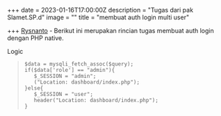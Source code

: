 +++
date = 2023-01-16T17:00:00Z
description = "Tugas dari pak Slamet.SP.d"
image = ""
title = "membuat auth login multi user"

+++
[Rysnanto](rysnanto.eu.org) - Berikut ini merupakan rincian tugas membuat auth login dengan PHP native.

Logic

>     $data = mysqli_fetch_assoc($query);
>     if($data['role'] == "admin"){
>        $_SESSION = "admin";
>        ("Location: dashboard/index.php");
>     }else{
>        $_SESSION = "user";
>        header("Location: dashboard/index.php");
>     }

    